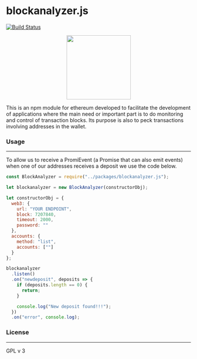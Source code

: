 # blockanalyzer.js

[![Build Status](https://img.shields.io/badge/Build%20Status-Alpha-informational)](https://travis-ci.org/joemccann/dillinger)
<p align="center">
<img src="https://i.imgur.com/aptKt37.png" width="175">
<p/>
This is an npm module for ethereum developed to facilitate the development of applications where the main need or important part is to do monitoring and control of transaction blocks.
Its purpose is also to peck transactions involving addresses in the wallet.

### Usage
---

To allow us to receive a PromiEvent (a Promise that can also emit events) when one of our addresses receives a deposit we use the code below.

``` javascript
const BlockAnalyzer = require("../packages/blockanalyzer.js");

let blockanalyzer = new BlockAnalyzer(constructorObj);

let constructorObj = {
  web3: {
    url: "YOUR ENDPOINT",
    block: 7207840,
    timeout: 2000,
    password: ""
  },
  accounts: {
    method: "list",
    accounts: [""]
  }
};

blockanalyzer
  .listen()
  .on("newdeposit", deposits => {
    if (deposits.length == 0) {
      return;
    }

    console.log("New deposit found!!!");
  })
  .on("error", console.log);
```

### License
---
GPL v 3
